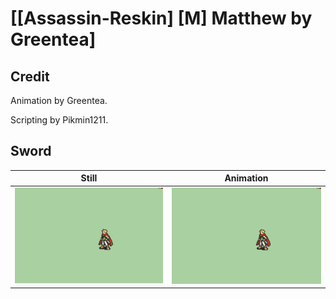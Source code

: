 # [\[Assassin-Reskin\] \[M\] Matthew by Greentea]

## Credit

Animation by Greentea.

Scripting by Pikmin1211.

## Sword

| Still | Animation |
| :---: | :-------: |
| ![Sword still](./Sword_000.png) | ![Sword animation](./Sword.gif) |
